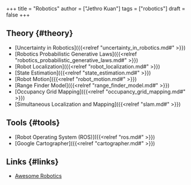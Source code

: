 +++
title = "Robotics"
author = ["Jethro Kuan"]
tags = ["robotics"]
draft = false
+++

## Theory {#theory}

-   [Uncertainty in Robotics]({{<relref "uncertainty_in_robotics.md#" >}})
-   [Robotics Probabilistic Generative Laws]({{<relref "robotics_probabilistic_generative_laws.md#" >}})
-   [Robot Localization]({{<relref "robot_localization.md#" >}})
-   [State Estimation]({{<relref "state_estimation.md#" >}})
-   [Robot Motion]({{<relref "robot_motion.md#" >}})
-   [Range Finder Model]({{<relref "range_finder_model.md#" >}})
-   [Occupancy Grid Mapping]({{<relref "occupancy_grid_mapping.md#" >}})
-   [Simultaneous Localization and Mapping]({{<relref "slam.md#" >}})


## Tools {#tools}

-   [Robot Operating System (ROS)]({{<relref "ros.md#" >}})
-   [Google Cartographer]({{<relref "cartographer.md#" >}})


## Links {#links}

-   [Awesome Robotics](https://github.com/Kiloreux/awesome-robotics)
